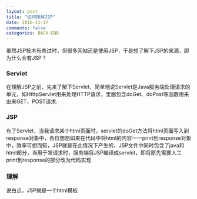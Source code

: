 ```yaml
---
layout: post
title: "如何理解JSP"
date: 2016-11-17
comments: false
categories: BACK-END
---
```


虽然JSP技术有些过时，但很多网站还是使用JSP，于是想了解下JSP的来源，即为什么会有JSP？

### Servlet

在理解JSP之前，先来了解下Servlet，简单地说Servlet是Java服务端处理请求的单元，如HtttpServlet用来处理HTTP请求，里面包含doGet、doPost等函数用来出来GET、POST请求.

### JSP

有了Servlet，当我请求某个html页面时，servlet的doGet方法将html页面写入到response对象中，各位想想如果在代码中将html的内容一一print到response对象中，效率可想而知，JSP就是在此情况下产生的，JSP文件中同时包含了java和html部分，当用于发请求时，服务端将JSP编译成servlet，即将原先需要人工print到response的部分改为代码实现

### 理解

说白点，JSP就是一个html模板
